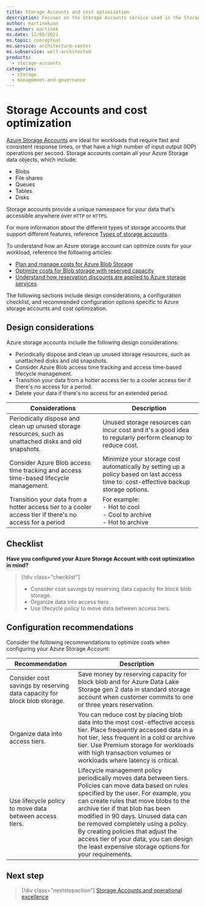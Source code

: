 ```yaml
---
title: Storage Accounts and cost optimization
description: Focuses on the Storage Accounts service used in the Storage solution to provide best-practice, configuration recommendations, and design considerations related to Cost optimization.
author: martinekuan
ms.author: martinek
ms.date: 12/08/2021
ms.topic: conceptual
ms.service: architecture-center
ms.subservice: well-architected
products:
  - storage-accounts
categories:
  - storage
  - management-and-governance
---
```


# Storage Accounts and cost optimization

[Azure Storage Accounts](/azure/storage/common/storage-account-overview?toc=/azure/storage/blobs/toc.json) are ideal for workloads that require fast and consistent response times, or that have a high number of input output (IOP) operations per second. Storage accounts contain all your Azure Storage data objects, which include:

- Blobs
- File shares
- Queues
- Tables
- Disks

Storage accounts provide a unique namespace for your data that's accessible anywhere over `HTTP` or `HTTPS`.

For more information about the different types of storage accounts that support different features, reference [Types of storage accounts](/azure/storage/common/storage-account-overview?toc=/azure/storage/blobs/toc.json#types-of-storage-accounts).

To understand how an Azure storage account can optimize costs for your workload, reference the following articles:

- [Plan and manage costs for Azure Blob Storage](/azure/storage/common/storage-plan-manage-costs)
- [Optimize costs for Blob storage with reserved capacity](/azure/storage/blobs/storage-blob-reserved-capacity)
- [Understand how reservation discounts are applied to Azure storage services](/azure/cost-management-billing/reservations/understand-storage-charges)

The following sections include design considerations, a configuration checklist, and recommended configuration options specific to Azure storage accounts and cost optimization.

## Design considerations

Azure storage accounts include the following design considerations:

- Periodically dispose and clean up unused storage resources, such as unattached disks and old snapshots.
- Consider Azure Blob access time tracking and access time-based lifecycle management.
- Transition your data from a hotter access tier to a cooler access tier if there's no access for a period.
- Delete your data if there's no access for an extended period.

|Considerations|Description|
|--------------|-----------|
|Periodically dispose and clean up unused storage resources, such as unattached disks and old snapshots.|Unused storage resources can incur cost and it's a good idea to regularly perform cleanup to reduce cost.
|Consider Azure Blob access time tracking and access time-based lifecycle management.|Minimize your storage cost automatically by setting up a policy based on last access time to: cost-effective backup storage options.|
|Transition your data from a hotter access tier to a cooler access tier if there's no access for a period|For example:<br>- Hot to cool<br>- Cool to archive <br>- Hot to archive|

## Checklist

**Have you configured your Azure Storage Account with cost optimization in mind?**

> [!div class="checklist"]
> - Consider cost savings by reserving data capacity for block blob storage.
> - Organize data into access tiers.
> - Use lifecycle policy to move data between access tiers.

## Configuration recommendations

Consider the following recommendations to optimize costs when configuring your Azure Storage Account:

|Recommendation|Description|
|--------------|-----------|
|Consider cost savings by reserving data capacity for block blob storage.|Save money by reserving capacity for block blob and for Azure Data Lake Storage gen 2 data in standard storage account when customer commits to one or three years reservation.|
|Organize data into access tiers.|You can reduce cost by placing blob data into the most cost-effective access tier. Place frequently accessed data in a hot tier, less frequent in a cold or archive tier. Use Premium storage for workloads with high transaction volumes or workloads where latency is critical.|
|Use lifecycle policy to move data between access tiers.|Lifecycle management policy periodically moves data between tiers. Policies can move data based on rules specified by the user. For example, you can create rules that move blobs to the archive tier if that blob has been modified in 90 days. Unused data can be removed completely using a policy. By creating policies that adjust the access tier of your data, you can design the least expensive storage options for your requirements.|

## Next step

> [!div class="nextstepaction"]
> [Storage Accounts and operational excellence](operational-excellence.md)

